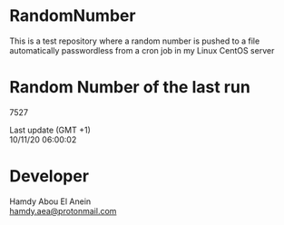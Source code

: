 # RandomNumber    
This is a test repository where a random number is pushed to a file automatically passwordless from a cron job in my Linux CentOS server    
# Random Number of the last run   
7527
      
Last update (GMT +1)    
10/11/20 06:00:02
# Developer    
Hamdy Abou El Anein   
hamdy.aea@protonmail.com
